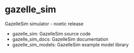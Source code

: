 # gazelle_sim
GazelleSim simulator - noetic release

* gazelle_sim: GazelleSim source code
* gazelle_sim_docs: GazelleSim documentation
* gazelle_sim_models: GazelleSim example model library
